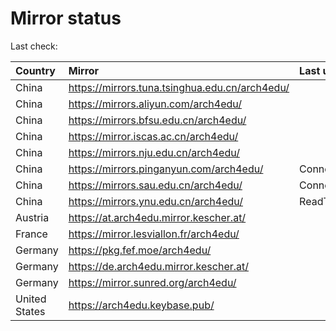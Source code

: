 <script src="./time.js"></script>
# Mirror status
Last check: <script type="text/javascript">localize(1672525033.912158);</script>

|Country|Mirror|Last update|
|:------|:-----|:----------|
|China|https://mirrors.tuna.tsinghua.edu.cn/arch4edu/|<script type="text/javascript">localize(1672511532);</script>|
|China|https://mirrors.aliyun.com/arch4edu/|<script type="text/javascript">localize(1672468266);</script>|
|China|https://mirrors.bfsu.edu.cn/arch4edu/|<script type="text/javascript">localize(1672468266);</script>|
|China|https://mirror.iscas.ac.cn/arch4edu/|<script type="text/javascript">localize(1672511532);</script>|
|China|https://mirrors.nju.edu.cn/arch4edu/|<script type="text/javascript">localize(1672468266);</script>|
|China|https://mirrors.pinganyun.com/arch4edu/|ConnectTimeout|
|China|https://mirrors.sau.edu.cn/arch4edu/|ConnectionError|
|China|https://mirrors.ynu.edu.cn/arch4edu/|ReadTimeout|
|Austria|https://at.arch4edu.mirror.kescher.at/|<script type="text/javascript">localize(1672511532);</script>|
|France|https://mirror.lesviallon.fr/arch4edu/|<script type="text/javascript">localize(1672468266);</script>|
|Germany|https://pkg.fef.moe/arch4edu/|<script type="text/javascript">localize(1672511532);</script>|
|Germany|https://de.arch4edu.mirror.kescher.at/|<script type="text/javascript">localize(1672511532);</script>|
|Germany|https://mirror.sunred.org/arch4edu/|<script type="text/javascript">localize(1672511532);</script>|
|United States|https://arch4edu.keybase.pub/|<script type="text/javascript">localize(1672468266);</script>|

<script src="./tablefilter/tablefilter.js"></script>
<script src="./table.js"></script>